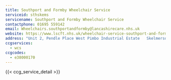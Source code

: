 ```yaml
---
title: Southport and Formby Wheelchair Service
serviceid: sthskems
servicename: Southport and Formby Wheelchair Service
contactphone: 01695 559142
email: Wheelchairs.southportandformby@lancashirecare.nhs.uk
website: https://www.lscft.nhs.uk/wheelchair-service-southport-and-formby
address: "Unit 2, Pendle Place West Pimbo Industrial Estate   Skelmersdale Lancashire WN8 9PR"
ccgservices:
  - wcs
ccgcodes:
  - e38000170
---
```


{{< ccg_service_detail >}}
